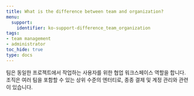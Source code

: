 ```yaml
---
title: What is the difference between team and organization?
menu:
  support:
    identifier: ko-support-difference_team_organization
tags:
- team management
- administrator
toc_hide: true
type: docs
---
```


팀은 동일한 프로젝트에서 작업하는 사용자를 위한 협업 워크스페이스 역할을 합니다. 조직은 여러 팀을 포함할 수 있는 상위 수준의 엔터티로, 종종 결제 및 계정 관리와 관련이 있습니다.
